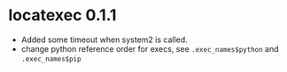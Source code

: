 # locatexec 0.1.1

* Added some timeout when system2 is called.
* change python reference order for execs, see `.exec_names$python` and `.exec_names$pip` 

